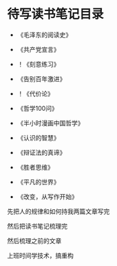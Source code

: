 # 待写读书笔记目录

- 《毛泽东的阅读史》

- 《共产党宣言》

- ！《刻意练习》

- 《告别百年激进》

- ！《代价论》

- 《哲学100问》

- 《半小时漫画中国哲学》

- 《认识的智慧》

- 《辩证法的真谛》

- 《胜者思维》

- 《平凡的世界》

- 《改变，从写作开始》


先把人的规律和如何持我两篇文章写完

然后把读书笔记梳理完

然后梳理之前的文章

上班时间学技术，搞重构